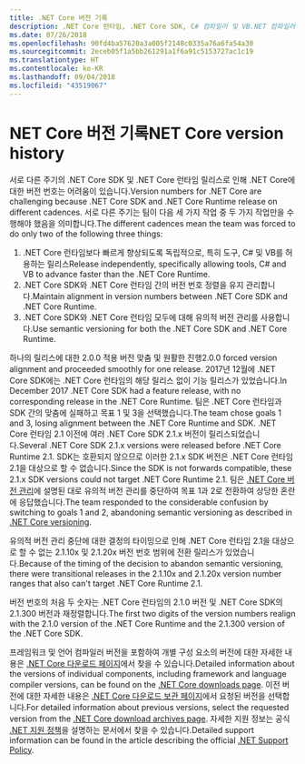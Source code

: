 ```yaml
---
title: .NET Core 버전 기록
description: .NET Core 런타임, .NET Core SDK, C# 컴파일러 및 VB.NET 컴파일러의 버전에 대한 타임라인을 참조하세요.
ms.date: 07/26/2018
ms.openlocfilehash: 90fd4ba57620a3a005f2148c0335a76a6fa54a30
ms.sourcegitcommit: 2eceb05f1a5bb261291a1f6a91c5153727ac1c19
ms.translationtype: HT
ms.contentlocale: ko-KR
ms.lasthandoff: 09/04/2018
ms.locfileid: "43519067"
---
```

# <a name="net-core-version-history"></a><span data-ttu-id="009d1-103">NET Core 버전 기록</span><span class="sxs-lookup"><span data-stu-id="009d1-103">NET Core version history</span></span>

<span data-ttu-id="009d1-104">서로 다른 주기의 .NET Core SDK 및 .NET Core 런타임 릴리스로 인해 .NET Core에 대한 버전 번호는 어려움이 있습니다.</span><span class="sxs-lookup"><span data-stu-id="009d1-104">Version numbers for .NET Core are challenging because .NET Core SDK and .NET Core Runtime release on different cadences.</span></span> <span data-ttu-id="009d1-105">서로 다른 주기는 팀이 다음 세 가지 작업 중 두 가지 작업만을 수행해야 했음을 의미합니다.</span><span class="sxs-lookup"><span data-stu-id="009d1-105">The different cadences mean the team was forced to do only two of the following three things:</span></span>

1. <span data-ttu-id="009d1-106">.NET Core 런타임보다 빠르게 향상되도록 독립적으로, 특히 도구, C# 및 VB를 허용하는 릴리스</span><span class="sxs-lookup"><span data-stu-id="009d1-106">Release independently, specifically allowing tools, C# and VB to advance faster than the .NET Core Runtime.</span></span>
2. <span data-ttu-id="009d1-107">.NET Core SDK와 .NET Core 런타임 간의 버전 번호 정렬을 유지 관리합니다.</span><span class="sxs-lookup"><span data-stu-id="009d1-107">Maintain alignment in version numbers between .NET Core SDK and .NET Core Runtime.</span></span>
3. <span data-ttu-id="009d1-108">.NET Core SDK와 .NET Core 런타임 모두에 대해 유의적 버전 관리를 사용합니다.</span><span class="sxs-lookup"><span data-stu-id="009d1-108">Use semantic versioning for both the .NET Core SDK and .NET Core Runtime.</span></span>

<span data-ttu-id="009d1-109">하나의 릴리스에 대한 2.0.0 적용 버전 맞춤 및 원활한 진행</span><span class="sxs-lookup"><span data-stu-id="009d1-109">2.0.0 forced version alignment and proceeded smoothly for one release.</span></span> <span data-ttu-id="009d1-110">2017년 12월에 .NET Core SDK에는 .NET Core 런타임의 해당 릴리스 없이 기능 릴리스가 있었습니다.</span><span class="sxs-lookup"><span data-stu-id="009d1-110">In December 2017 .NET Core SDK had a feature release, with no corresponding release in the .NET Core Runtime.</span></span> <span data-ttu-id="009d1-111">팀은 .NET Core 런타임과 SDK 간의 맞춤에 실패하고 목표 1 및 3을 선택했습니다.</span><span class="sxs-lookup"><span data-stu-id="009d1-111">The team chose goals 1 and 3, losing alignment between the .NET Core Runtime and SDK.</span></span> <span data-ttu-id="009d1-112">.NET Core 런타임 2.1 이전에 여러 .NET Core SDK 2.1.x 버전이 릴리스되었습니다.</span><span class="sxs-lookup"><span data-stu-id="009d1-112">Several .NET Core SDK 2.1.x versions were released before .NET Core Runtime 2.1.</span></span> <span data-ttu-id="009d1-113">SDK는 호환되지 않으므로 이러한 2.1.x SDK 버전은 .NET Core 런타임 2.1을 대상으로 할 수 없습니다.</span><span class="sxs-lookup"><span data-stu-id="009d1-113">Since the SDK is not forwards compatible, these 2.1.x SDK versions could not target .NET Core Runtime 2.1.</span></span> <span data-ttu-id="009d1-114">팀은 [.NET Core 버전 관리](index.md#versioning-details)에 설명된 대로 유의적 버전 관리를 중단하여 목표 1과 2로 전환하여 상당한 혼란에 응답했습니다.</span><span class="sxs-lookup"><span data-stu-id="009d1-114">The team responded to the considerable confusion by switching to goals 1 and 2, abandoning semantic versioning as described in [.NET Core versioning](index.md#versioning-details).</span></span>

<span data-ttu-id="009d1-115">유의적 버전 관리 중단에 대한 결정의 타이밍으로 인해 .NET Core 런타임 2.1을 대상으로 할 수 없는 2.1.10x 및 2.1.20x 버전 번호 범위에 전환 릴리스가 있었습니다.</span><span class="sxs-lookup"><span data-stu-id="009d1-115">Because of the timing of the decision to abandon semantic versioning, there were transitional releases in the 2.1.10x and 2.1.20x version number ranges that also can't target .NET Core Runtime 2.1.</span></span>

<span data-ttu-id="009d1-116">버전 번호의 처음 두 숫자는 .NET Core 런타임의 2.1.0 버전 및 .NET Core SDK의 2.1.300 버전과 재정렬합니다.</span><span class="sxs-lookup"><span data-stu-id="009d1-116">The first two digits of the version numbers realign with the 2.1.0 version of the .NET Core Runtime and the 2.1.300 version of the .NET Core SDK.</span></span>

<span data-ttu-id="009d1-117">프레임워크 및 언어 컴파일러 버전을 포함하여 개별 구성 요소의 버전에 대한 자세한 내용은 [.NET Core 다운로드 페이지](https://www.microsoft.com/net/download/dotnet-core/current)에서 찾을 수 있습니다.</span><span class="sxs-lookup"><span data-stu-id="009d1-117">Detailed information about the versions of individual components, including framework and language compiler versions, can be found on the [.NET Core downloads page](https://www.microsoft.com/net/download/dotnet-core/current).</span></span> <span data-ttu-id="009d1-118">이전 버전에 대한 자세한 내용은 [.NET Core 다운로드 보관 페이지](https://www.microsoft.com/net/download/archives)에서 요청된 버전을 선택합니다.</span><span class="sxs-lookup"><span data-stu-id="009d1-118">For detailed information about previous versions, select the requested version from the [.NET Core download archives page](https://www.microsoft.com/net/download/archives).</span></span> <span data-ttu-id="009d1-119">자세한 지원 정보는 공식 [.NET 지원 정책](https://www.microsoft.com/net/Support/Policy)을 설명하는 문서에서 찾을 수 있습니다.</span><span class="sxs-lookup"><span data-stu-id="009d1-119">Detailed support information can be found in the article describing the official [.NET Support Policy](https://www.microsoft.com/net/Support/Policy).</span></span>